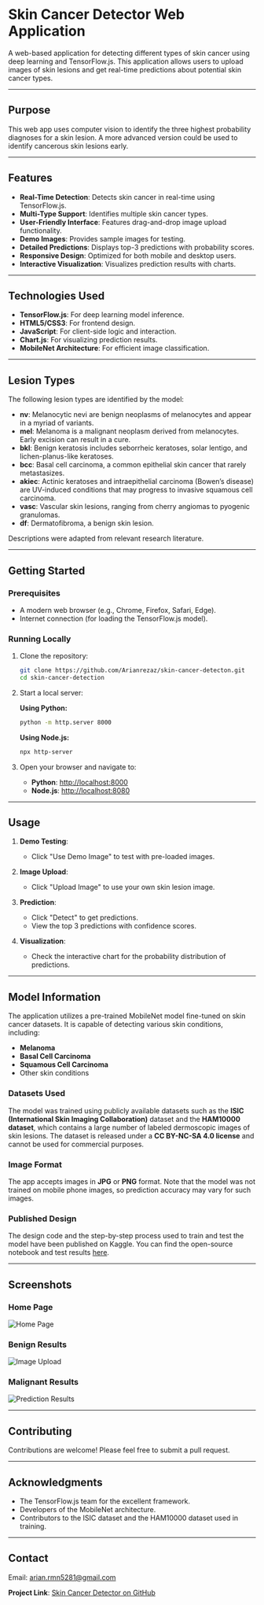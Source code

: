 # Skin Cancer Detector Web Application

A web-based application for detecting different types of skin cancer using deep learning and TensorFlow.js. This application allows users to upload images of skin lesions and get real-time predictions about potential skin cancer types.

---

## Purpose

This web app uses computer vision to identify the three highest probability diagnoses for a skin lesion. A more advanced version could be used to identify cancerous skin lesions early.

---

## Features

- **Real-Time Detection**: Detects skin cancer in real-time using TensorFlow.js.
- **Multi-Type Support**: Identifies multiple skin cancer types.
- **User-Friendly Interface**: Features drag-and-drop image upload functionality.
- **Demo Images**: Provides sample images for testing.
- **Detailed Predictions**: Displays top-3 predictions with probability scores.
- **Responsive Design**: Optimized for both mobile and desktop users.
- **Interactive Visualization**: Visualizes prediction results with charts.

---

## Technologies Used

- **TensorFlow.js**: For deep learning model inference.
- **HTML5/CSS3**: For frontend design.
- **JavaScript**: For client-side logic and interaction.
- **Chart.js**: For visualizing prediction results.
- **MobileNet Architecture**: For efficient image classification.

---

## Lesion Types

The following lesion types are identified by the model:

- **nv**: Melanocytic nevi are benign neoplasms of melanocytes and appear in a myriad of variants.
- **mel**: Melanoma is a malignant neoplasm derived from melanocytes. Early excision can result in a cure.
- **bkl**: Benign keratosis includes seborrheic keratoses, solar lentigo, and lichen-planus-like keratoses.
- **bcc**: Basal cell carcinoma, a common epithelial skin cancer that rarely metastasizes.
- **akiec**: Actinic keratoses and intraepithelial carcinoma (Bowen’s disease) are UV-induced conditions that may progress to invasive squamous cell carcinoma.
- **vasc**: Vascular skin lesions, ranging from cherry angiomas to pyogenic granulomas.
- **df**: Dermatofibroma, a benign skin lesion.

Descriptions were adapted from relevant research literature.

---

## Getting Started

### Prerequisites

- A modern web browser (e.g., Chrome, Firefox, Safari, Edge).
- Internet connection (for loading the TensorFlow.js model).

### Running Locally

1. Clone the repository:
   ```bash
   git clone https://github.com/Arianrezaz/skin-cancer-detecton.git
   cd skin-cancer-detection
   ```

2. Start a local server:
   
   **Using Python:**
   ```bash
   python -m http.server 8000
   ```

   **Using Node.js:**
   ```bash
   npx http-server
   ```

3. Open your browser and navigate to:
   - **Python**: [http://localhost:8000](http://localhost:8000)
   - **Node.js**: [http://localhost:8080](http://localhost:8080)

---

## Usage

1. **Demo Testing**:
   - Click "Use Demo Image" to test with pre-loaded images.

2. **Image Upload**:
   - Click "Upload Image" to use your own skin lesion image.

3. **Prediction**:
   - Click "Detect" to get predictions.
   - View the top 3 predictions with confidence scores.

4. **Visualization**:
   - Check the interactive chart for the probability distribution of predictions.

---

## Model Information

The application utilizes a pre-trained MobileNet model fine-tuned on skin cancer datasets. It is capable of detecting various skin conditions, including:

- **Melanoma**
- **Basal Cell Carcinoma**
- **Squamous Cell Carcinoma**
- Other skin conditions

### Datasets Used

The model was trained using publicly available datasets such as the **ISIC (International Skin Imaging Collaboration)** dataset and the **HAM10000 dataset**, which contains a large number of labeled dermoscopic images of skin lesions. The dataset is released under a **CC BY-NC-SA 4.0 license** and cannot be used for commercial purposes.

### Image Format

The app accepts images in **JPG** or **PNG** format. Note that the model was not trained on mobile phone images, so prediction accuracy may vary for such images.

### Published Design

The design code and the step-by-step process used to train and test the model have been published on Kaggle. You can find the open-source notebook and test results [here](https://www.kaggle.com/).

---

## Screenshots

### Home Page
![Home Page](screenshots/homepage.png)

### Benign Results
![Image Upload](screenshots/test1.png)

### Malignant Results
![Prediction Results](screenshots/test2.png)

---

## Contributing

Contributions are welcome! Please feel free to submit a pull request.

---


## Acknowledgments

- The TensorFlow.js team for the excellent framework.
- Developers of the MobileNet architecture.
- Contributors to the ISIC dataset and the HAM10000 dataset used in training.

---

## Contact

Email: [arian.rmn5281@gmail.com](mailto:arian.rmn5281@gmail.com)  

**Project Link**: [Skin Cancer Detector on GitHub](https://github.com/Arianrezaz/skin-cancer-detection)
